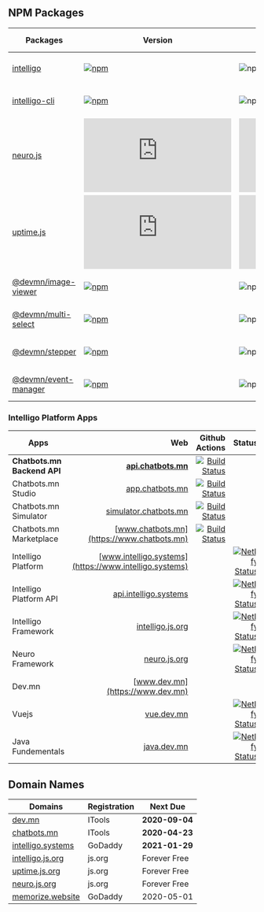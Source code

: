 ## NPM Packages

Packages           | Version | Bundle Size | Downloads | CI Status 
------------------- | ----------------------------------------------------------------------------------------------------------------- | --------- | --------- | -----:
[intelligo](https://github.com/intelligo-systems/intelligo)      | [![npm](https://img.shields.io/npm/v/intelligo)](https://www.npmjs.com/package/intelligo) | ![npm bundle size](https://img.shields.io/bundlephobia/minzip/intelligo) | ![npm](https://img.shields.io/npm/dt/intelligo) | [![Build Status](https://github.com/intelligo-systems/ngx/workflows/stepper/badge.svg)](https://github.com/intelligo-systems/ngx/actions?workflow=stepper)
[intelligo-cli](https://github.com/intelligo-systems/intelligo-cli)      | [![npm](https://img.shields.io/npm/v/intelligo-cli)](https://www.npmjs.com/package/intelligo-cli) | ![npm bundle size](https://img.shields.io/bundlephobia/min/intelligo-cli) | ![npm](https://img.shields.io/npm/dt/intelligo-cli) | [![Build Status](https://github.com/intelligo-systems/ngx/workflows/stepper/badge.svg)](https://github.com/intelligo-systems/ngx/actions?workflow=stepper)
[neuro.js](https://github.com/intelligo-systems/neuro.js)      | [![npm](https://img.shields.io/npm/v/neuro.js)](https://www.npmjs.com/package/neuro.js) | ![npm bundle size](https://img.shields.io/bundlephobia/min/neuro.js) | ![npm](https://img.shields.io/npm/dt/neuro.js) | [![Build Status](https://github.com/intelligo-systems/ngx/workflows/stepper/badge.svg)](https://github.com/intelligo-systems/ngx/actions?workflow=stepper)
[uptime.js](https://github.com/intelligo-systems/uptime.js)      | [![npm](https://img.shields.io/npm/v/uptime.js)](https://www.npmjs.com/package/uptime.js) | ![npm bundle size](https://img.shields.io/bundlephobia/minzip/uptime.js) | ![npm](https://img.shields.io/npm/dt/uptime.js) | [![Build Status](https://github.com/intelligo-systems/ngx/workflows/stepper/badge.svg)](https://github.com/intelligo-systems/ngx/actions?workflow=stepper)
[@devmn/image-viewer](https://github.com/intelligo-systems/ngx/tree/master/projects/image-viewer) | [![npm](https://img.shields.io/npm/v/@devmn/image-viewer)](https://www.npmjs.com/package/@devmn/image-viewer) | ![npm bundle size](https://img.shields.io/bundlephobia/minzip/@devmn/image-viewer) | ![npm](https://img.shields.io/npm/dt/@devmn/image-viewer) | [![Build Status](https://github.com/intelligo-systems/ngx/workflows/image-viewer/badge.svg)](https://github.com/intelligo-systems/ngx/actions?workflow=image-viewer)
[@devmn/multi-select](https://github.com/intelligo-systems/ngx/tree/master/projects/multi-select) | [![npm](https://img.shields.io/npm/v/@devmn/multi-select)](https://www.npmjs.com/package/@devmn/multi-select) | ![npm bundle size](https://img.shields.io/bundlephobia/minzip/@devmn/multi-select) | ![npm](https://img.shields.io/npm/dt/@devmn/multi-select) | [![Build Status](https://github.com/intelligo-systems/ngx/workflows/multi-select/badge.svg)](https://github.com/intelligo-systems/ngx/actions?workflow=multi-select)
[@devmn/stepper](https://github.com/intelligo-systems/ngx/tree/master/projects/stepper)      | [![npm](https://img.shields.io/npm/v/@devmn/stepper)](https://www.npmjs.com/package/@devmn/stepper) | ![npm bundle size](https://img.shields.io/bundlephobia/minzip/@devmn/stepper) | ![npm](https://img.shields.io/npm/dt/@devmn/stepper) | [![Build Status](https://github.com/intelligo-systems/ngx/workflows/stepper/badge.svg)](https://github.com/intelligo-systems/ngx/actions?workflow=stepper)
[@devmn/event-manager](https://github.com/intelligo-systems/ngx/tree/master/projects/event-manager)      | [![npm](https://img.shields.io/npm/v/@devmn/event-manager)](https://www.npmjs.com/package/@devmn/event-manager) | ![npm bundle size](https://img.shields.io/bundlephobia/minzip/@devmn/event-manager) | ![npm](https://img.shields.io/npm/dt/@devmn/event-manager) | [![Build Status](https://github.com/intelligo-systems/ngx/workflows/event-manager/badge.svg)](https://github.com/intelligo-systems/ngx/actions?workflow=event-manager)


### Intelligo Platform Apps

| Apps                    |                                                    Web |  Github Actions                     | Status |
| ----------------------- | -----------------------------------------------------: | ---------------------------------------------------------------------------------------------------------------------------------------------------------------------------: | ---------------------------------------------------------------------------------------------------------------------------------------------------------------------------: |
| **Chatbots.mn Backend API** |            **[api.chatbots.mn](https://api.chatbots.mn)** | [![Build Status](https://github.com/intelligo-systems/chatbots.mn/workflows/backend/badge.svg)](https://github.com/intelligo-systems/chatbots.mn/actions?workflow=backend)         | |
| Chatbots.mn Studio      |             [app.chatbots.mn](https://app.chatbots.mn) | [![Build Status](https://github.com/intelligo-systems/chatbots.mn/workflows/studio/badge.svg)](https://github.com/intelligo-systems/chatbots.mn/actions?workflow=studio)           | |
| Chatbots.mn Simulator   | [simulator.chatbots.mn](https://simulator.chatbots.mn) | [![Build Status](https://github.com/intelligo-systems/chatbots.mn/workflows/simulator/badge.svg)](https://github.com/intelligo-systems/chatbots.mn/actions?workflow=simulator)     | |
| Chatbots.mn Marketplace |             [www.chatbots.mn](https://www.chatbots.mn) | [![Build Status](https://github.com/intelligo-systems/chatbots.mn/workflows/marketplace/badge.svg)](https://github.com/intelligo-systems/chatbots.mn/actions?workflow=marketplace) | |
| Intelligo Platform     | [www.intelligo.systems](https://www.intelligo.systems) |  | [![Netlify Status](https://api.netlify.com/api/v1/badges/d99f8dbe-1a04-469d-8b29-2ca984dc11c5/deploy-status)](https://app.netlify.com/sites/intelligosystems/deploys) |
| Intelligo Platform API | [api.intelligo.systems](https://api.intelligo.systems) | | [![Netlify Status](https://api.netlify.com/api/v1/badges/d99f8dbe-1a04-469d-8b29-2ca984dc11c5/deploy-status)](https://app.netlify.com/sites/intelligosystems/deploys) |
| Intelligo Framework    | [intelligo.js.org](https://intelligo.js.org)           | | [![Netlify Status](https://api.netlify.com/api/v1/badges/b5da6232-0003-4718-bd5e-5d122b981eb6/deploy-status)](https://app.netlify.com/sites/intelligo/deploys)        |
| Neuro Framework        | [neuro.js.org](https://neuro.js.org)                   | | [![Netlify Status](https://api.netlify.com/api/v1/badges/e50b93e2-67b8-4c6e-a4cc-c245b571f3cc/deploy-status)](https://app.netlify.com/sites/neurojs/deploys)          |
| Dev.mn            | [www.dev.mn](https://www.dev.mn)   |      |           |                                                                                                                                              |
| Vuejs             | [vue.dev.mn](https://vue.dev.mn)   | | [![Netlify Status](https://api.netlify.com/api/v1/badges/3d543ee9-df94-4298-a70c-49ba5c12d143/deploy-status)](https://app.netlify.com/sites/vuejs-mn/deploys) | |
| Java Fundementals | [java.dev.mn](https://java.dev.mn) | | [![Netlify Status](https://api.netlify.com/api/v1/badges/204af496-cf7d-4164-85c2-72fee5f3f0ae/deploy-status)](https://app.netlify.com/sites/javamn/deploys)   | |

## Domain Names

| Domains                                | Registration | Next Due       |
| -------------------------------------- | ------------ | -------------- |
| [dev.mn](dev.mn)                       | ITools       | **2020-09-04** |
| [chatbots.mn](chatbots.mn)             | ITools       | **2020-04-23** |
| [intelligo.systems](intelligo.systems) | GoDaddy      | **2021-01-29** |
| [intelligo.js.org](intelligo.js.org)   | js.org       | Forever Free   |
| [uptime.js.org](intelligo.js.org)      | js.org       | Forever Free   |
| [neuro.js.org](neuro.js.org)           | js.org       | Forever Free   |
| [memorize.website](memorize.website)   | GoDaddy      | 2020-05-01     |




